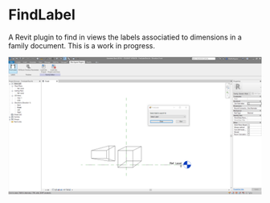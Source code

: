 # FindLabel
A Revit plugin to find in views the labels associatied to dimensions in a family document.
This is a work in progress.

![Find Label in Revit](https://github.com/RitaAguiar/FindLabel/blob/master/FindLabel1.PNG)
